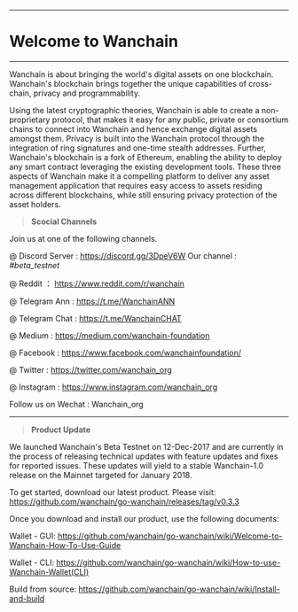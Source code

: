 
---
# Welcome to Wanchain

---
Wanchain is about bringing the world's digital assets on one blockchain. Wanchain's blockchain brings together the unique capabilities of cross-chain, privacy and programmability.

Using the latest cryptographic theories, Wanchain is able to create a non-proprietary protocol, that makes it easy for any public, private or consortium chains to connect into Wanchain and hence exchange digital assets amongst them. Privacy is built into the Wanchain protocol through the integration of ring signatures and one-time stealth addresses. Further, Wanchain's blockchain is a fork of Ethereum, enabling the ability to deploy any smart contract leveraging the existing development tools. These three aspects of Wanchain make it a compelling platform to deliver any asset management application that requires easy access to assets residing across different blockchains, while still ensuring privacy protection of the asset holders.


>**Scocial Channels**
 
 Join us at one of the following channels. 

@ Discord Server : https://discord.gg/3DpeV6W   Our channel : *#beta_testnet*

@ Reddit ： https://www.reddit.com/r/wanchain

@ Telegram Ann : https://t.me/WanchainANN

@ Telegram Chat : https://t.me/WanchainCHAT

@ Medium : https://medium.com/wanchain-foundation

@ Facebook : https://www.facebook.com/wanchainfoundation/

@ Twitter : https://twitter.com/wanchain_org

@ Instagram : https://www.instagram.com/wanchain_org

Follow us on Wechat : Wanchain_org


----------

>**Product Update**

We launched Wanchain's Beta Testnet on 12-Dec-2017 and are currently in the process of releasing technical updates with feature updates and fixes for reported issues. These updates will yield to a stable Wanchain-1.0 release on the Mainnet targeted for January 2018.

To get started, download our latest product. Please visit: 
https://github.com/wanchain/go-wanchain/releases/tag/v0.3.3

Once you download and install our product, use the following documents:

Wallet - GUI:
https://github.com/wanchain/go-wanchain/wiki/Welcome-to-Wanchain-How-To-Use-Guide

Wallet - CLI:
https://github.com/wanchain/go-wanchain/wiki/How-to-use-Wanchain-Wallet(CLI)

Build from source: 
https://github.com/wanchain/go-wanchain/wiki/Install-and-build




